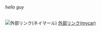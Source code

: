 ###### hello guy
![外部リンク(ネイマール)](https://upload.wikimedia.org/wikipedia/commons/2/22/Neymar_Barcelona_presentation_1.jpg)
[外部リンク(mycar)](https://16-2505-058-4.github.io/enPiT2018-yamaguchi/mycar.md"mycarへジャンプ")  

